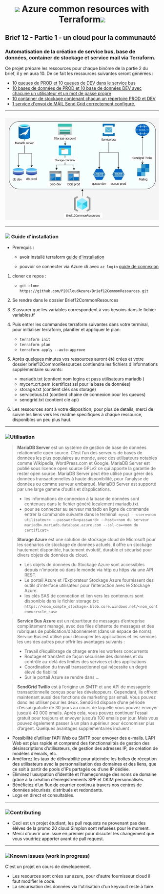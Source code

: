 # <p align="center"><img src="https://img.icons8.com/fluency/48/000000/azure-1.png"/> Azure common resources with Terraform<img src="https://img.icons8.com/fluency/48/000000/terraform.png"/></p>

## Brief 12 - Partie 1 - un cloud pour la communauté

### Automatisation de la création de service bus, base de données, container de stockage et service mail via Terraform. 

Ce projet prépare les ressources pour chaque binôme de la partie 2 du brief,  il y en aura 10.
De ce fait les ressources suivantes seront générées :

* [10 queues de PROD et 10 queues de DEV dans le service bus](servicebus.md)
* [10 bases de données de PROD et 10 base de données DEV avec chacune un utilisateur et un mot de passe propre](mariadb.md)
* [10 container de stockage contenant chacun un répertoire PROD et DEV](storage.md)
* [1 service d'envoi de MAIL Send Grid correctement configuré.](sendgrid.md)


---
### <p align="center">![diagram](https://github.com/P20CloudAzure/Brief12CommonResources/blob/mariadb/mariadb/images/diagramv1.jpg)</p>

---
### <img src="https://img.icons8.com/cotton/40/000000/settings--v1.png"/>	Guide d'installation

- Prerequis :

	- avoir installé terraform [guide d'installation](https://learn.hashicorp.com/tutorials/terraform/install-cli)

	- pouvoir se connecter via Azure cli avec `az login` [guide de connexion](https://learn.microsoft.com/en-us/cli/azure/authenticate-azure-cli)


1. cloner ce repos : 
	- `git clone https://github.com/P20CloudAzure/Brief12CommonResources.git`
2. Se rendre dans le dossier Brief12CommonResources
3. S'assurer que les variables correspondent à vos besoins dans le fichier variables.tf
4. Puis entrer les commandes terraform suivantes dans votre terminal, pour initialiser terraform, planifier et appliquer le plan:
	- `terraform init`  
	- `terraform plan`
	- `terraform apply --auto-approve`

5. Après quelques minutes vos ressources auront été crées et votre dossier brief12CommonResources contiendra les fichiers d'informations supplémentaire suivants:
	- mariadb.txt (contient nom logins et pass utilisateurs mariadb )
	- mycert.crt.pem (certificat ssl pour la base de données)
	- storage.txt (contient clés sas storage)
	- servicebus.txt (contient chaine de connexion pour les queues)
	- sendgrid.txt (contient clé api)
	
6. Les ressources sont à votre disposition, pour plus de details, merci de suivre les liens vers les readme specifiques à chaque ressource, disponibles  un peu plus haut.

---
### <img src="https://img.icons8.com/external-smashingstocks-outline-color-smashing-stocks/45/000000/external-interactive-networking-smashingstocks-outline-color-smashing-stocks.png"/>Utilisation

>**MariaDB Server** est un système de gestion de base de données relationnelle open source. C’est l’un des serveurs de bases de données les plus populaires au monde, avec des utilisateurs notables comme Wikipedia, WordPress.com et Google. MariaDB Server est publié sous licence open source GPLv2 ce qui apporte la garantie de rester open source.
>MariaDB Server peut être utilisé pour gérer des données transactionnelles à haute disponibilité, pour l’analyse de données ou comme serveur embarqué. MariaDB Server est supporté par une large gamme d’outils et d’applications.
>- les informations de connexion à la base de données sont contenues dans le fichier généré localement mariadb.txt.
>- pour se connecter au serveur mariadb en ligne de commande entrer la commande suivante dans le terminal:
>`mysql --user=<nom utilisateur> --password=<password> --host=<nom du serveur mariadb>.mariadb.database.azure.com --ssl-ca=<nom du certificat>`

>**Storage Azure** est une solution de stockage cloud de Microsoft pour les scénarios de stockage de données actuels, il offre un stockage hautement disponible, hautement évolutif, durable et sécurisé pour divers objets de données du cloud.
>- Les objets de données du Stockage Azure sont accessibles depuis n’importe où dans le monde via http ou https via une API REST. 
>- Le portail Azure et l’Explorateur Stockage Azure fournissent des outils d’interface utilisateur pour l’interaction avec le Stockage Azure.
>- les clés SAS de connection et lien vers les conteneurs sont disponible dans le fichier storage.txt:
>`https://<nom_compte_stockage>.blob.core.windows.net/<nom_conteneur><cle_sas>`

>**Service Bus Azure** est un répartiteur de messages d’entreprise complètement managé, avec des files d’attente de messages et des rubriques de publication/d’abonnement (dans un espace de noms). Service Bus est utilisé pour découpler les applications et les services les uns des autres pour offrir les avantages suivants :
>- Travail d’équilibrage de charge entre les workers concurrents
>- Routage et transfert de façon sécurisée des données et du contrôle au-delà des limites des services et des applications
>- Coordination du travail transactionnel qui nécessite un degré élevé de fiabilité
>- Sur le portail Azure se rendre dans ...

>**SendGrid Twilio** est à l’origine un SMTP et une API de messagerie transactionnelle conçus pour les développeurs. Cependant, ils offrent maintenant aussi des fonctions de marketing par email. Vous pouvez donc les utiliser pour les deux.
SendGrid dispose d’une période d’essai gratuite de 30 jours au cours de laquelle vous pouvez envoyer jusqu’à 40 000 emails. Après cela, vous pouvez continuer l’essai gratuit pour toujours et envoyer jusqu’à 100 emails par jour.
Mais vous pouvez également passer à un plan supérieur pour économiser plus d’argent.
Quelques avantages supplémentaires incluent :
- Possibilité d’utiliser l’API Web ou SMTP pour envoyer des e-mails. L’API Web est plus rapide et comprend des fonctionnalités de gestion des désinscriptions d’utilisateurs, de gestion des adresses IP, de création de modèles d’emails, etc.
- Améliorez les taux de délivrabilité pour atteindre les boîtes de réception des utilisateurs avec la personnalisation des domaines et des liens, que ce soit à partir de pools d’IPs partagés ou d’une IP dédiée.
- Éliminez l’usurpation d’identité et l’hameçonnage des noms de domaine grâce à la création d’enregistrements SPF et DKIM personnalisés.
- Bénéficiez d’un flux de courrier continu à travers nos centres de données sécurisés, distribués et redondants.
- Logs en direct et consultables.




---
### <img src="https://img.icons8.com/external-flaticons-lineal-color-flat-icons/40/000000/external-contribution-achievements-flaticons-lineal-color-flat-icons.png"/>Contributing
- Ceci est un projet étudiant, les pull requests ne provenant pas des éléves de la promo 20 cloud Simplon sont refusées pour le moment. 
- Merci d'ouvrir une issue en premier pour discuter les changement que vous voudriez apporter avant de pull request.

---
### <img src="https://img.icons8.com/external-flaticons-flat-flat-icons/40/000000/external-fire-extinguisher-wayfinding-flaticons-flat-flat-icons.png"/>Known issues (work in progress)

C'est un projet en cours de developement.
- Les resources sont crées sur azure, pour d'autre fournisseur cloud il faut modifier le code.
- La sécurisation des données via l'utilisation d'un keyvault reste à faire.

